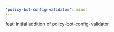 ```yaml
---
"policy-bot-config-validator": minor
---
```


feat: initial addition of policy-bot-config-validator
